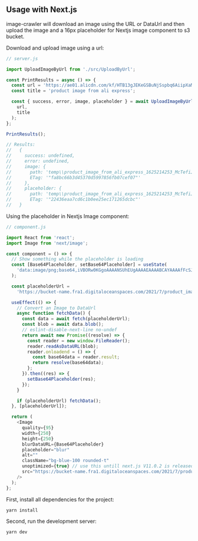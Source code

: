 ## Usage with Next.js

image-crawler will download an image using the URL or DataUrl and then upload
the image and a 16px placeholder for Nextjs image component to s3 bucket.

Download and upload image using a url:

```javascript
// server.js

import UploadImageByUrl from './src/UploadByUrl';

const PrintResults = async () => {
  const url = 'https://ae01.alicdn.com/kf/HTB13gJEKeGSBuNjSspbq6AiipXaM.jpg';
  const title = 'product image from ali express';

  const { success, error, image, placeholder } = await UploadImageByUrl(
    url,
    title
  );
};

PrintResults();

// Results:
//   {
//     success: undefined,
//     error: undefined,
//     image: {
//       path: 'temp\\product_image_from_ali_express_1625214253_McTefiJPA.jpg',
//       ETag: '"fa8bc66b3d45370d5997856fb07cef07"'
//     },
//     placeholder: {
//       path: 'temp\\product_image_from_ali_express_1625214253_McTefiJPA_placeholder.jpg',
//       ETag: '"22436eaa7cd6c1b0ee25ec171265dcbc"'
//   }
```

Using the placeholder in Nextjs Image component:

```javascript
// component.js

import React from 'react';
import Image from 'next/image';

const component = () => {
  // Show something while the placeholder is loading
  const [Base64Placeholder, setBase64Placeholder] = useState(
    'data:image/png;base64,iVBORw0KGgoAAAANSUhEUgAAAAEAAAABCAYAAAAfFcSJAAAADUlEQVR42mM8eftXPQAIMgMfS5tX7gAAAABJRU5ErkJggg=='
  );

  const placeholderUrl =
    'https://bucket-name.fra1.digitaloceanspaces.com/2021/7/product_image_from_ali_express_1625219873_Dpse5Mot9_placeholder.jpg';

  useEffect(() => {
    // Convert an Image to DataUrl
    async function fetchData() {
      const data = await fetch(placeholderUrl);
      const blob = await data.blob();
      // eslint-disable-next-line no-undef
      return await new Promise((resolve) => {
        const reader = new window.FileReader();
        reader.readAsDataURL(blob);
        reader.onloadend = () => {
          const base64data = reader.result;
          return resolve(base64data);
        };
      }).then((res) => {
        setBase64Placeholder(res);
      });
    }

    if (placeholderUrl) fetchData();
  }, [placeholderUrl]);

  return (
    <Image
      quality={95}
      width={250}
      height={250}
      blurDataURL={Base64Placeholder}
      placeholder="blur"
      alt=""
      className="bg-blue-100 rounded-t"
      unoptimized={true} // use this untill next.js V11.0.2 is released
      src="https://bucket-name.fra1.digitaloceanspaces.com/2021/7/product_image_from_ali_express_1625219873_Dpse5Mot9.jpg"
    />
  );
};
```

First, install all dependencies for the project:

```bash
yarn install
```

Second, run the development server:

```bash
yarn dev
```
